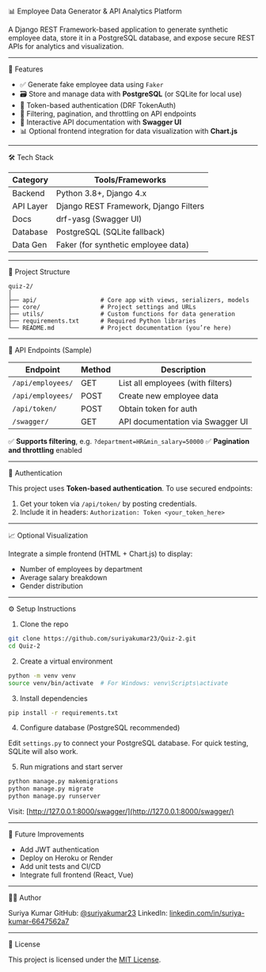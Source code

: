 

 📊 Employee Data Generator & API Analytics Platform

A Django REST Framework-based application to generate synthetic employee data, store it in a PostgreSQL database, and expose secure REST APIs for analytics and visualization.

---

 🚀 Features

* ✅ Generate fake employee data using `Faker`
* 🗃️ Store and manage data with **PostgreSQL** (or SQLite for local use)
* 🔐 Token-based authentication (DRF TokenAuth)
* 🔎 Filtering, pagination, and throttling on API endpoints
* 📄 Interactive API documentation with **Swagger UI**
* 📊 Optional frontend integration for data visualization with **Chart.js**

---

 🛠️ Tech Stack

| Category            | Tools/Frameworks                      |
| ------------------- | ------------------------------------- |
| Backend             | Python 3.8+, Django 4.x               |
| API Layer           | Django REST Framework, Django Filters |
| Docs                | drf-yasg (Swagger UI)                 |
| Database            | PostgreSQL (SQLite fallback)          |
| Data Gen            | Faker (for synthetic employee data)   |

---

 📁 Project Structure

```
quiz-2/
│
├── api/                  # Core app with views, serializers, models
├── core/                 # Project settings and URLs
├── utils/                # Custom functions for data generation
├── requirements.txt      # Required Python libraries
└── README.md             # Project documentation (you’re here)
```

---

🧪 API Endpoints (Sample)

| Endpoint          | Method | Description                       |
| ----------------- | ------ | --------------------------------- |
| `/api/employees/` | GET    | List all employees (with filters) |
| `/api/employees/` | POST   | Create new employee data          |
| `/api/token/`     | POST   | Obtain token for auth             |
| `/swagger/`       | GET    | API documentation via Swagger UI  |

✅ **Supports filtering**, e.g. `?department=HR&min_salary=50000`
✅ **Pagination and throttling** enabled

---

 🔐 Authentication

This project uses **Token-based authentication**.
To use secured endpoints:

1. Get your token via `/api/token/` by posting credentials.
2. Include it in headers:
   `Authorization: Token <your_token_here>`

---

 📈 Optional Visualization

Integrate a simple frontend (HTML + Chart.js) to display:

* Number of employees by department
* Average salary breakdown
* Gender distribution



---

 ⚙️ Setup Instructions

 1. Clone the repo

```bash
git clone https://github.com/suriyakumar23/Quiz-2.git
cd Quiz-2
```

 2. Create a virtual environment

```bash
python -m venv venv
source venv/bin/activate  # For Windows: venv\Scripts\activate
```

 3. Install dependencies

```bash
pip install -r requirements.txt
```

 4. Configure database (PostgreSQL recommended)

Edit `settings.py` to connect your PostgreSQL database.
For quick testing, SQLite will also work.

 5. Run migrations and start server

```bash
python manage.py makemigrations
python manage.py migrate
python manage.py runserver
```

Visit: [http://127.0.0.1:8000/swagger/](http://127.0.0.1:8000/swagger/)

---
📌 Future Improvements

* Add JWT authentication
* Deploy on Heroku or Render
* Add unit tests and CI/CD
* Integrate full frontend (React, Vue)

---
 👨‍💻 Author

Suriya Kumar
GitHub: [@suriyakumar23](https://github.com/suriyakumar23)
LinkedIn: [linkedin.com/in/suriya-kumar-6647562a7](https://linkedin.com/in/suriya-kumar-6647562a7)

---
 📄 License

This project is licensed under the [MIT License](LICENSE).


